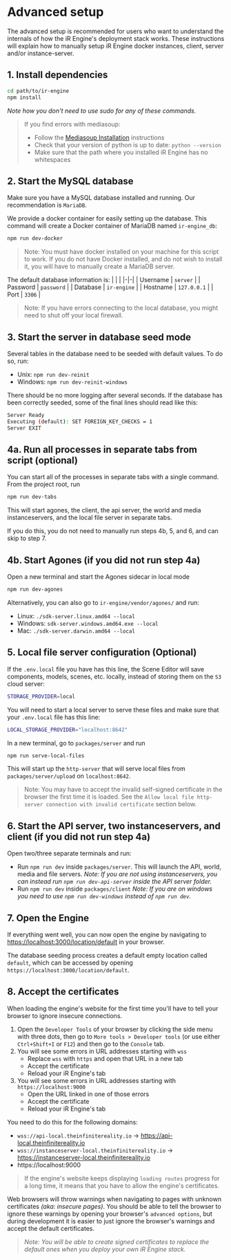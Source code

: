 <!-- import AcceptCertificates from '../../_partials/acceptCertificates.md' -->

# Advanced setup

The advanced setup is recommended for users who want to understand the internals of how the iR Engine's deployment stack works.
These instructions will explain how to manually setup iR Engine docker instances, client, server and/or instance-server.

## 1. Install dependencies
```bash
cd path/to/ir-engine
npm install
```
_Note how you don't need to use sudo for any of these commands._

> If you find errors with mediasoup:
> - Follow the [Mediasoup Installation](https://mediasoup.org/documentation/v3/mediasoup/installation/) instructions
> - Check that your version of python is up to date: `python --version`
> - Make sure that the path where you installed iR Engine has no whitespaces

## 2. Start the MySQL database
Make sure you have a MySQL database installed and running. Our recommendation is `MariaDB`.

We provide a docker container for easily setting up the database. This command will create a Docker container of MariaDB named `ir-engine_db`:
```bash
npm run dev-docker
```
> Note: You must have docker installed on your machine for this script to work.
If you do not have Docker installed, and do not wish to install it, you will have to manually create a MariaDB server.


The default database information is:
| | |
|-|-|
| Username | `server` |
| Password | `password` |
| Database | `ir-engine` |
| Hostname | `127.0.0.1` |
| Port     | `3306` |
> Note: If you have errors connecting to the local database, you might need to shut off your local firewall.


## 3. Start the server in database seed mode
Several tables in the database need to be seeded with default values.
To do so, run:
- Unix: `npm run dev-reinit`
- Windows: `npm run dev-reinit-windows`

There should be no more logging after several seconds.
If the database has been correctly seeded, some of the final lines should read like this:
```bash
Server Ready
Executing (default): SET FOREIGN_KEY_CHECKS = 1
Server EXIT
```

## 4a. Run all processes in separate tabs from script (optional)

You can start all of the processes in separate tabs with a single command. From the project root, run
```bash
npm run dev-tabs
```

This will start  agones, the client, the api server, the world and media instanceservers, and the local file server in separate tabs.

If you do this, you do not need to manually run steps 4b, 5, and 6, and can skip to step 7.


## 4b. Start Agones (if you did not run step 4a)
Open a new terminal and start the Agones sidecar in local mode
```bash
npm run dev-agones
```
Alternatively, you can also go to `ir-engine/vendor/agones/` and run:
- Linux: `./sdk-server.linux.amd64 --local`
- Windows: `sdk-server.windows.amd64.exe --local`
- Mac: `./sdk-server.darwin.amd64 --local`

## 5. Local file server configuration (Optional)
If the `.env.local` file you have has this line, the Scene Editor will save components, models, scenes, etc. locally, instead of storing them on the `S3` cloud server:
```bash
STORAGE_PROVIDER=local
```
You will need to start a local server to serve these files and make sure that your `.env.local` file has this line:
```bash
LOCAL_STORAGE_PROVIDER="localhost:8642"
```
In a new terminal, go to `packages/server` and run
```bash
npm run serve-local-files
```
This will start up the `http-server` that will serve local files from `packages/server/upload` on `localhost:8642`.
> Note: You may have to accept the invalid self-signed certificate in the browser the first time it is loaded. See the `Allow local file http-server connection with invalid certificate` section below.

## 6. Start the API server, two instanceservers, and client (if you did not run step 4a)
Open two/three separate terminals and run:
- Run `npm run dev` inside `packages/server`.
  This will launch the API, world, media and file servers.
  _Note: If you are not using instanceservers, you can instead run `npm run dev-api-server` inside the API server folder._
- Run `npm run dev` inside `packages/client`
  _Note: If you are on windows you need to use `npm run dev-windows` instead of `npm run dev`._

## 7. Open the Engine
If everything went well, you can now open the engine by navigating to [https://localhost:3000/location/default](https://localhost:3000/location/default) in your browser.

The database seeding process creates a default empty location called `default`, which can be accessed by opening `https://localhost:3000/location/default`.

## 8. Accept the certificates
<!-- Start of partial: AcceptCertificates -->
When loading the engine's website for the first time you'll have to tell your browser to ignore insecure connections.
1. Open the `Developer Tools` of your browser by clicking the side menu with three dots, then go to `More tools > Developer tools` (or use either `Ctrl+Shift+I` or `F12`) and then go to the `Console` tab.
2. You will see some errors in URL addresses starting with `wss`
    - Replace `wss` with `https` and open that URL in a new tab
    - Accept the certificate
    - Reload your iR Engine's tab
3. You will see some errors in URL addresses starting with `https://localhost:9000`
    - Open the URL linked in one of those errors
    - Accept the certificate
    - Reload your iR Engine's tab

You need to do this for the following domains:
- `wss://api-local.theinfinitereality.io` -> https://api-local.theinfinitereality.io
- `wss://instanceserver-local.theinfinitereality.io` -> https://instanceserver-local.theinfinitereality.io
- https://localhost:9000

> If the engine's website keeps displaying `loading routes` progress for a long time, it means that you have to allow the engine's certificates.

Web browsers will throw warnings when navigating to pages with unknown certificates _(aka: insecure pages)_. You should be able to tell the browser to ignore these warnings by opening your browser's `advanced options`, but during development it is easier to just ignore the browser's warnings and accept the default certificates.
> _Note: You will be able to create signed certificates to replace the default ones when you deploy your own iR Engine stack._

<!-- End of partial: AcceptCertificates -->

